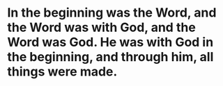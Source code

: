 # In the beginning was the Word, and the Word was with God, and the Word was God. He was with God in the beginning, and through him, all things were made.
